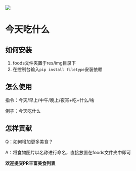 ![](https://i.loli.net/2021/04/19/Lyhaf1leKg9VZ6J.png)
# 今天吃什么

## 如何安装

1. foods文件夹置于res/img目录下
2. 在控制台输入``pip install filetype``安装依赖

## 怎么使用

指令：今天/早上/中午/晚上/夜宵+吃+什么/啥

例子：今天吃什么

## 怎样贡献

Q：如何增加更多美食？

A：将食物图片以名称进行命名，直接放置在foods文件夹中即可

**欢迎提交PR丰富美食列表**
